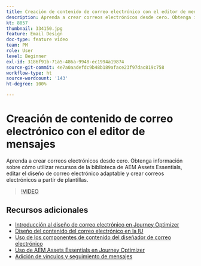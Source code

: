 ```yaml
---
title: Creación de contenido de correo electrónico con el editor de mensajes
description: Aprenda a crear correos electrónicos desde cero. Obtenga información sobre cómo utilizar recursos de la biblioteca de AEM Assets Essentials, editar el diseño de correo electrónico adaptable y crear correos electrónicos a partir de plantillas.
kt: 8057
thumbnail: 334150.jpg
feature: Email Design
doc-type: feature video
team: PM
role: User
level: Beginner
exl-id: 3186f91b-71a5-486a-9948-ec1994a19874
source-git-commit: 4e7a0aadefdc9b48b189aface23f97dac819c758
workflow-type: ht
source-wordcount: '143'
ht-degree: 100%

---
```


# Creación de contenido de correo electrónico con el editor de mensajes

Aprenda a crear correos electrónicos desde cero. Obtenga información sobre cómo utilizar recursos de la biblioteca de AEM Assets Essentials, editar el diseño de correo electrónico adaptable y crear correos electrónicos a partir de plantillas.

>[!VIDEO](https://video.tv.adobe.com/v/334150?quality=12)

## Recursos adicionales

* [Introducción al diseño de correo electrónico en Journey Optimizer](https://experienceleague.adobe.com/docs/journey-optimizer/using/create-messages/email-designer/design-emails.html?lang=es)
* [Diseño del contenido del correo electrónico en la IU](https://experienceleague.adobe.com/docs/journey-optimizer/using/create-messages/email-designer/create-email-content.html?lang=es)
* [Uso de los componentes de contenido del diseñador de correo electrónico](https://experienceleague.adobe.com/docs/journey-optimizer/using/create-messages/email-designer/content-components.html?lang=es)
* [Uso de AEM Assets Essentials en Journey Optimizer](https://experienceleague.adobe.com/docs/journey-optimizer/using/create-messages/assets-essentials.html?lang=es)
* [Adición de vínculos y seguimiento de mensajes](https://experienceleague.adobe.com/docs/journey-optimizer/using/create-messages/message-tracking.html?lang=es)
